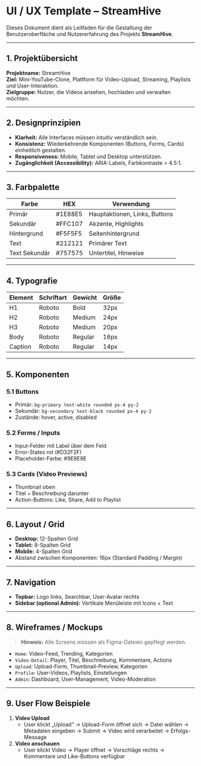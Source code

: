 # UI / UX Template – StreamHive

Dieses Dokument dient als Leitfaden für die Gestaltung der Benutzeroberfläche und Nutzererfahrung des Projekts **StreamHive**.

---

## 1. Projektübersicht
**Projektname:** StreamHive  
**Ziel:** Mini-YouTube-Clone, Plattform für Video-Upload, Streaming, Playlists und User-Interaktion.  
**Zielgruppe:** Nutzer, die Videos ansehen, hochladen und verwalten möchten.

---

## 2. Designprinzipien
- **Klarheit:** Alle Interfaces müssen intuitiv verständlich sein.  
- **Konsistenz:** Wiederkehrende Komponenten (Buttons, Forms, Cards) einheitlich gestalten.  
- **Responsiveness:** Mobile, Tablet und Desktop unterstützen.  
- **Zugänglichkeit (Accessibility):** ARIA-Labels, Farbkontraste > 4.5:1.

---

## 3. Farbpalette
| Farbe | HEX | Verwendung |
|-------|-----|------------|
| Primär | #1E88E5 | Hauptaktionen, Links, Buttons |
| Sekundär | #FFC107 | Akzente, Highlights |
| Hintergrund | #F5F5F5 | Seitenhintergrund |
| Text | #212121 | Primärer Text |
| Text Sekundär | #757575 | Untertitel, Hinweise |

---

## 4. Typografie
| Element | Schriftart | Gewicht | Größe |
|---------|------------|--------|------|
| H1 | Roboto | Bold | 32px |
| H2 | Roboto | Medium | 24px |
| H3 | Roboto | Medium | 20px |
| Body | Roboto | Regular | 16px |
| Caption | Roboto | Regular | 14px |

---

## 5. Komponenten
### 5.1 Buttons
- Primär: `bg-primary text-white rounded px-4 py-2`  
- Sekundär: `bg-secondary text-black rounded px-4 py-2`  
- Zustände: hover, active, disabled  

### 5.2 Forms / Inputs
- Input-Felder mit Label über dem Feld  
- Error-States rot (#D32F2F)  
- Placeholder-Farbe: #9E9E9E  

### 5.3 Cards (Video Previews)
- Thumbnail oben  
- Titel + Beschreibung darunter  
- Action-Buttons: Like, Share, Add to Playlist  

---

## 6. Layout / Grid
- **Desktop:** 12-Spalten Grid  
- **Tablet:** 8-Spalten Grid  
- **Mobile:** 4-Spalten Grid  
- Abstand zwischen Komponenten: 16px (Standard Padding / Margin)  

---

## 7. Navigation
- **Topbar:** Logo links, Searchbar, User-Avatar rechts  
- **Sidebar (optional Admin):** Vertikale Menüleiste mit Icons + Text  

---

## 8. Wireframes / Mockups
> **Hinweis:** Alle Screens müssen als Figma-Dateien gepflegt werden.  
- `Home`: Video-Feed, Trending, Kategorien  
- `Video-Detail`: Player, Titel, Beschreibung, Kommentare, Actions  
- `Upload`: Upload-Form, Thumbnail-Preview, Kategorien  
- `Profile`: User-Videos, Playlists, Einstellungen  
- `Admin`: Dashboard, User-Management, Video-Moderation  

---

## 9. User Flow Beispiele
1. **Video Upload**
   - User klickt „Upload“ → Upload-Form öffnet sich → Datei wählen → Metadaten eingeben → Submit → Video wird verarbeitet → Erfolgs-Message
2. **Video anschauen**
   - User klickt Video → Player öffnet → Vorschläge rechts → Kommentare und Like-Buttons verfügbar  

